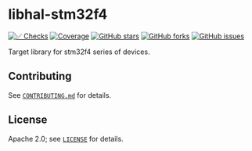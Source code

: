 # libhal-stm32f4

[![✅ Checks](https://github.com/libhal/libhal-stm32f4/actions/workflows/ci.yml/badge.svg)](https://github.com/libhal/libhal-stm32f4/actions/workflows/ci.yml)
[![Coverage](https://libhal.github.io/libhal-stm32f4/coverage/coverage.svg)](https://libhal.github.io/libhal-stm32f4/coverage/)
[![GitHub stars](https://img.shields.io/github/stars/libhal/libhal-stm32f4.svg)](https://github.com/libhal/libhal-stm32f4/stargazers)
[![GitHub forks](https://img.shields.io/github/forks/libhal/libhal-stm32f4.svg)](https://github.com/libhal/libhal-stm32f4/network)
[![GitHub issues](https://img.shields.io/github/issues/libhal/libhal-stm32f4.svg)](https://github.com/libhal/libhal-stm32f4/issues)

Target library for stm32f4 series of devices.

## Contributing

See [`CONTRIBUTING.md`](CONTRIBUTING.md) for details.

## License

Apache 2.0; see [`LICENSE`](LICENSE) for details.
